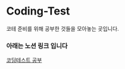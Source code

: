 # Coding-Test
코테 준비를 위해 공부한 것들을 모아놓는 곳입니다. 

### 아래는 노션 링크 입니다
[코딩테스트 공부](https://purple-legend-cdc.notion.site/80fd0f4236614718b6ca8ca4bf1cd244?pvs=4)
